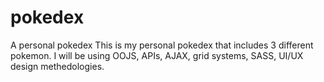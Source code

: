 # pokedex
A personal pokedex
This is my personal pokedex that includes 3 different pokemon. I will be using OOJS, APIs, AJAX, grid systems, SASS, UI/UX design methedologies.


